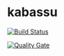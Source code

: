 # kabassu
 
[![Build Status](https://travis-ci.org/Kabassu/kabassu.svg?branch=master)](https://travis-ci.org/Kabassu/kabassu)

[![Quality Gate](https://sonarcloud.io/api/badges/gate?key=io.kabassu)](https://sonarcloud.io/dashboard?id=io.kabassu)
